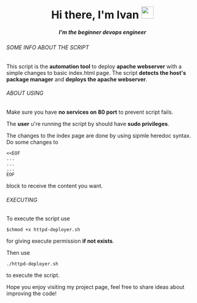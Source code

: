 <h1 align="center">Hi there, I'm Ivan</a> 
<img src="https://github.com/blackcater/blackcater/raw/main/images/Hi.gif" height="32"/></h1>

<h5 align="center">I'm the beginner devops engineer</h5>

###### SOME INFO ABOUT THE SCRIPT

This script is the __automation tool__ to deploy __apache webserver__ with a simple changes to basic index.html page.
The script __detects the host's package manager__ and __deploys the apache webserver__.

###### ABOUT USING

Make sure you have __no services on 80 port__ to prevent script fails. 

The __user__ u're running the script by should have __sudo privileges__.

The changes to the index page are done by using sipmle heredoc syntax.
Do some changes to 
```
<<EOF 
...
... 
...
EOF
```
block to receive the content you want.

###### EXECUTING

To execute the script use 
```
$chmod +x httpd-deployer.sh
```
for giving execute permission __if not exists__.

Then use
```
./httpd-deployer.sh
```
to execute the script.

Hope you enjoy visiting my project page, feel free to share ideas about improving the code! 
